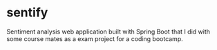 # sentify
Sentiment analysis web application built with Spring Boot that I did with some course mates as a exam project for a coding bootcamp.
